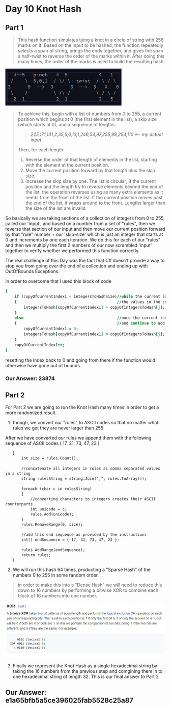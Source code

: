 ﻿# Day 10 Knot Hash
 
 ## Part 1
 
 >This hash function simulates tying a knot in a circle of string with 256 marks on it. Based on the input to be hashed, the function repeatedly selects a span of string, brings the ends together, and gives the span a half-twist to reverse the order of the marks within it. After doing this many times, the order of the marks is used to build the resulting hash.
 
 ![Hash Function Illustration](../images/Hash-Knot.png)

>To achieve this, begin with a list of numbers from 0 to 255, a current position which begins at 0 (the first element in the list), a skip size (which starts at 0), and a sequence of lengths:
>> _225,171,131,2,35,5,0,13,1,246,54,97,255,98,254,110  <-- my actual input_
>
> Then, for each length:   
> 1. Reverse the order of that length of elements in the list, starting with the element at the current position.
> 2. Move the current position forward by that length plus the skip size.
> 3. Increase the skip size by one.
> The list is circular; if the current position and the length try to reverse elements beyond the end of the list, the operation reverses using as many extra elements as it needs from the front of the list. If the current position moves past the end of the list, it wraps around to the front. Lengths larger than the size of the list are invalid.

So basically we are taking sections of a collection of integers from 0 to 255, called our 'input', and based on a number from a set of "rules", then we reverse that section of our input and then move our current position forward by that "rule" number + our 'skip-size' which is just an integer that starts at 0 and increments by one each iteration. We do this for each of our "rules" and then we multiply the first 2 numbers of our now scrambled 'input' together to verify whether we performed this function correctly. 

The real challenge of this Day was the fact that C# doesn't provide a way to stop you from going over the end of a collection and ending up with OutOfBounds Exceptions. 

In order to overcome that I used this block of code

```   for (int j = 0; j < integersToHashSize; j++)
{
    if (copyOfCurrentIndex1 < integersToHashSize)//while the current index is within the bounds of the list we copy
    {                                            //the values in the copy of our main list back into the official list
        integersToHash[copyOfCurrentIndex1] = copyOfIntegersToHash[j];
    }
    else                                         //once the current index would go out of bounds of the array we reset the index
    {                                            //and continue to add the copy values back into the official list
        copyOfCurrentIndex1 = 0;
        integersToHash[copyOfCurrentIndex1] = copyOfIntegersToHash[j];
    }
    copyOfCurrentIndex1++;
}
```

resetting the index back to 0 and going from there if the function would otherwise have gone out of bounds

### Our Answer: 23874

## Part 2

For Part 2 we are going to run the Knot Hash many times in order to get a more randomized result.

1. though, we convert our "rules" to ASCII codes so that no matter what rules we get they are never larger than 255

After we have converted our rules we append them with the following sequence of ASCII codes ( 17, 31, 73, 47, 23 )

```static List<int> AsciiConverter(List<int> rules)
   {
       int size = rules.Count();

       //concatenate all integers in rules as comma separated values in a string
       string rulesString = string.Join(",", rules.ToArray());

       foreach (char c in rulesString)
       {
           //converting characters to integers creates their ASCII counterparts
           int unicode = c;
           rules.Add(unicode);
       }
       rules.RemoveRange(0, size);

       //add this end sequence as provided by the instructions
       int[] endSequence = { 17, 31, 73, 47, 23 };

       rules.AddRange(endSequence);
       return rules;
   }
```

2. We will run this hash 64 times, producting a "Sparse Hash" of the numbers 0 to 255 in some random order.
> in order to make this into a "Dense Hash" we will need to reduce this down to 16 numbers by performing a bitwise XOR to combine each 
> block of 16 numbers into one number.

![bitwise-xor](../images/bitwise-xor.png)

3. Finally we represent the Knot Hash as a single hexadecimal string by taking the 16 numbers from the previous step and comgining them in to one hexadecimal string of length 32. This is our final answer to Part 2

## Our Answer: e1a65bfb5a5ce396025fab5528c25a87
